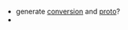 - generate [conversion](https://github.com/kubernetes/kubernetes/pull/121229/files#diff-7b4068e1ab10cde83d58fb3c6c4874a8e2cdcfb649f998f5d1a0711312167b81) and [proto](https://github.com/kubernetes/kubernetes/pull/121229/files#diff-b7529b303b5f4c86271cc314d9505f6894475b09a3dfa96149c44d8d101df563)?
- 
